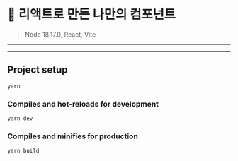 # 🍎 리액트로 만든 나만의 컴포넌트

> Node 18.17.0, React, Vite


----


----



## Project setup
```
yarn
```

### Compiles and hot-reloads for development
```
yarn dev
```

### Compiles and minifies for production
```
yarn build
```

